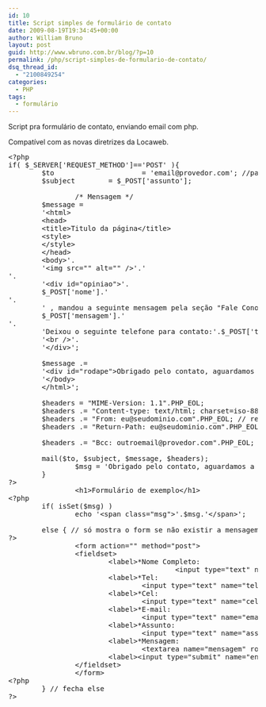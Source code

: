 ```yaml
---
id: 10
title: Script simples de formulário de contato
date: 2009-08-19T19:34:45+00:00
author: William Bruno
layout: post
guid: http://www.wbruno.com.br/blog/?p=10
permalink: /php/script-simples-de-formulario-de-contato/
dsq_thread_id:
  - "2100849254"
categories:
  - PHP
tags:
  - formulário
---
```

Script pra formulário de contato, enviando email com php.
  
Compatível com as novas diretrizes da Locaweb.

<pre name="code" class="php">&lt;?php
if( $_SERVER['REQUEST_METHOD']=='POST' ){
        $to                     = 'email@provedor.com'; //para quem vai o email
        $subject        = $_POST['assunto'];

                /* Mensagem */
        $message =
        '&lt;html>
        &lt;head>
        &lt;title>Titulo da página&lt;/title>
        &lt;style>
        &lt;/style>
        &lt;/head>
        &lt;body>'.
        '&lt;img src="" alt="" />'.'<br />'.
        '&lt;div id="opiniao">'.
        $_POST['nome'].'<br />'.
        ' , mandou a seguinte mensagem pela seção "Fale Conosco" do site:'.
        $_POST['mensagem'].'<br />'.
        'Deixou o seguinte telefone para contato:'.$_POST['tel'].' ,'.$_POST['cel'].
        '&lt;br />'.
        '&lt;/div>';

        $message .=
        '&lt;div id="rodape">Obrigado pelo contato, aguardamos a sua visita.&lt;/div>'.
        '&lt;/body>
        &lt;/html>';

        $headers = "MIME-Version: 1.1".PHP_EOL;
        $headers .= "Content-type: text/html; charset=iso-8859-1".PHP_EOL;
        $headers .= "From: eu@seudominio.com".PHP_EOL; // remetente
        $headers .= "Return-Path: eu@seudominio.com".PHP_EOL; // return-path

        $headers .= "Bcc: outroemail@provedor.com".PHP_EOL; //altere ou comente essa linha, para receber uma cópia oculta

        mail($to, $subject, $message, $headers);
                $msg = 'Obrigado pelo contato, aguardamos a sua visita.';
        }
?>
                &lt;h1>Formulário de exemplo&lt;/h1>
&lt;?php
        if( isSet($msg) )
                echo '&lt;span class="msg">'.$msg.'&lt;/span>';

        else { // só mostra o form se não existir a mensagem de obrigado
?>
                &lt;form action="" method="post">
                &lt;fieldset>
                        &lt;label>*Nome Completo:
                                        &lt;input type="text" name="nome" title="* Nome Completo" />&lt;/label>
                        &lt;label>*Tel:
                                &lt;input type="text" name="tel" onkeypress="mascara(this,mtel)" maxlength="14" size="14" title="*Telefone" />&lt;/label>
                        &lt;label>*Cel:
                                &lt;input type="text" name="cel" onkeypress="mascara(this,mtel)" maxlength="14" size="14" title="*Celular" />&lt;/label>
                        &lt;label>*E-mail:
                                &lt;input type="text" name="email" title="*E-mail" />&lt;/label>
                        &lt;label>*Assunto:
                                &lt;input type="text" name="assunto" title="* Assunto" />&lt;/label>
                        &lt;label>*Mensagem:
                                &lt;textarea name="mensagem" rows="4" cols="25" title="* Mensagem">&lt;/textarea>&lt;/label>
                        &lt;label>&lt;input type="submit" name="enviar" value="Enviar" />&lt;/label>
                &lt;/fieldset>
                &lt;/form>
&lt;?php
        } // fecha else
?>

</pre>